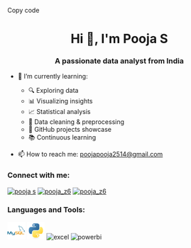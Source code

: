 Copy code
<h1 align="center">Hi 👋, I'm Pooja S</h1>
<h3 align="center">A passionate data analyst from India</h3>

- 🌱 I’m currently learning:
  - 🔍 Exploring data
  - 📊 Visualizing insights
  - 📈 Statistical analysis
  - 📑 Data cleaning & preprocessing
  - 🔧 GitHub projects showcase
  - 📚 Continuous learning

- 📫 How to reach me: poojapooja2514@gmail.com

<h3 align="left">Connect with me:</h3>
<p align="left">
  <a href="https://linkedin.com/in/pooja s" target="blank"><img align="center" src="https://raw.githubusercontent.com/rahuldkjain/github-profile-readme-generator/master/src/images/icons/Social/linked-in-alt.svg" alt="pooja s" height="30" width="40" /></a>
  <a href="https://instagram.com/pooja_z6" target="blank"><img align="center" src="https://raw.githubusercontent.com/rahuldkjain/github-profile-readme-generator/master/src/images/icons/Social/instagram.svg" alt="pooja_z6" height="30" width="40" /></a>
  <a href="https://discord.gg/pooja_z6" target="blank"><img align="center" src="https://raw.githubusercontent.com/rahuldkjain/github-profile-readme-generator/master/src/images/icons/Social/discord.svg" alt="pooja_z6" height="30" width="40" /></a>
</p>

<h3 align="left">Languages and Tools:</h3>
<p align="left">
  <a href="https://www.mysql.com/" target="_blank" rel="noreferrer"><img src="https://raw.githubusercontent.com/devicons/devicon/master/icons/mysql/mysql-original-wordmark.svg" alt="mysql" width="40" height="40"/></a>
  <a href="https://www.python.org" target="_blank" rel="noreferrer"><img src="https://raw.githubusercontent.com/devicons/devicon/master/icons/python/python-original.svg" alt="python" width="40" height="40"/></a>
  <img src="https://upload.wikimedia.org/wikipedia/commons/3/34/Microsoft_Office_Excel_%282019%E2%80%93present%29.svg" alt="excel" width="40" height="40"/>
  <img src="https://upload.wikimedia.org/wikipedia/commons/c/cf/New_Power_BI_Logo.svg" alt="powerbi" width="40" height="40"/>
</p>
